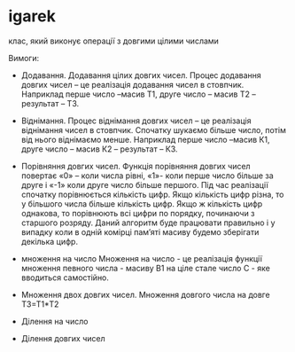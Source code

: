 igarek
======

клас, який виконує операції з довгими цілими числами

Вимоги:


- Додавання.
Додавання цілих довгих чисел. 
Процес додавання довгих чисел – це реалізація додавання чисел в стовпчик. 
Наприклад перше число –масив T1, друге число – масив T2 – результат – T3.

- Віднімання.
Процес віднімання довгих чисел – це реалізація віднімання чисел в стовпчик. 
Спочатку шукаємо більше число, потім від нього віднімаємо менше.
Наприклад перше число –масив К1, друге число – масив К2 – результат – К3.

- Порівняння довгих чисел. 
Функція порівняння довгих чисел повертає 
«0» – коли числа рівні, 
«1»- коли перше число більше за друге 
і «-1» коли друге число більше першого. 
Під час реалізації спочатку порівнюється кількість цифр. 
Якщо кількість цифр різна, то у більшого числа більше кількість цифр. 
Якщо ж кількість цифр  однакова, то порівнюють всі цифри по порядку, починаючи з старшого розряду. 
Даний алгоритм буде працювати правильно і у випадку коли в одній комірці пам’яті масиву будемо зберігати декілька цифр.

- множення на число 
Множення на число - це реалізація функції множення 
певного числа - масиву В1 на ціле стале число С - яке вводиться самостійно.

- Множення двох довгих чисел.
 Множення довгого числа на довге T3=T1*T2

- Ділення на число 


- Ділення довгих чисел



